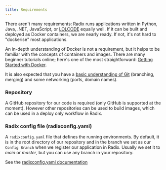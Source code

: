 ```yaml
---
title: Requirements
---
```


There aren't many requirements: Radix runs applications written in Python, Java, .NET, JavaScript, or [LOLCODE](https://en.wikipedia.org/wiki/LOLCODE) equally well. If it can be built and deployed as Docker containers, we are nearly ready. If not, it's not hard to "dockerise" most applications.

An in-depth understanding of Docker is not a requirement, but it helps to be familiar with the concepts of containers and images. There are many beginner tutorials online; here's one of the most straightforward: [Getting Started with Docker](https://scotch.io/tutorials/getting-started-with-docker).

It is also expected that you have a [basic understanding of Git](http://rogerdudler.github.io/git-guide/) (branching, merging) and some networking (ports, domain names).

### Repository

A GitHub repository for our code is required (only GitHub is supported at the moment). However other repositories can be used to build images, which can be used in a deploy only workflow in Radix.   

### Radix config file (radixconfig.yaml)

A `radixconfig.yaml` file that defines the running environments. By default, it is in the root directory of our repository and in the branch we set as our `Config Branch` when we register our application in Radix. Usually we set it to *main* or *master*, but you can use any branch in your repository.

See the [radixconfig.yaml documentation](../../references/reference-radix-config/)  